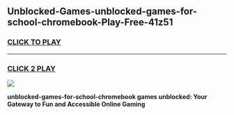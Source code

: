 
## Unblocked-Games-unblocked-games-for-school-chromebook-Play-Free-41z51
<h3>
<a href="https://premium76.site?title=unblocked-games-for-school-chromebook&ref=18A1">CLICK TO PLAY</a></h3>
<hr>

<h3>
<a href="https://premium76.site?title=unblocked-games-for-school-chromebook&ref=18A1">CLICK 2 PLAY</a>
  
</h3>

<a href="https://premium76.site?title=unblocked-games-for-school-chromebook&ref=18A1"><img src="https://clearcache.store/games.png"></a>


**unblocked-games-for-school-chromebook games unblocked: Your Gateway to Fun and Accessible Online Gaming**

